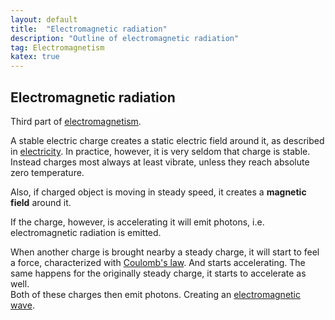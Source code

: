 ```yaml
---
layout: default
title:  "Electromagnetic radiation"
description: "Outline of electromagnetic radiation"
tag: Electromagnetism
katex: true
---
```


## Electromagnetic radiation

Third part of [electromagnetism](../../../2022/09/18/electromagnetism).

A stable electric charge creates a static electric field around it, as described in [electricity](../../../2022/09/19/electricity#electric-field). In practice, however, it is very seldom that charge is stable. Instead charges most always at least vibrate, unless they reach absolute zero temperature.  

Also, if charged object is moving in steady speed, it creates a **magnetic field** around it.  

If the charge, however, is accelerating it will emit photons, i.e. electromagnetic radiation is emitted.  

When another charge is brought nearby a steady charge, it will start to feel a force, characterized with [Coulomb's law](../../../2022/09/19/electricity#coulombslaw). And starts accelerating. The same happens for the originally steady charge, it starts to accelerate as well.  
Both of these charges then emit photons. Creating an [electromagnetic wave](../../../2024/01/11/electromagnetic-wave).


